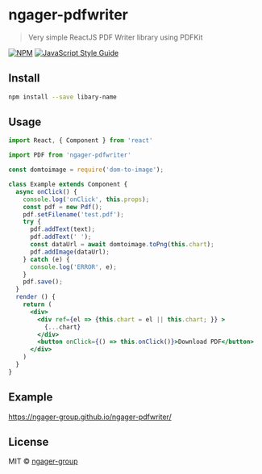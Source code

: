 # ngager-pdfwriter

> Very simple ReactJS PDF Writer library using PDFKit

[![NPM](https://img.shields.io/npm/v/ngager-pdfwriter.svg)](https://www.npmjs.com/package/ngager-pdfwriter) [![JavaScript Style Guide](https://img.shields.io/badge/code_style-standard-brightgreen.svg)](https://standardjs.com)

## Install

```bash
npm install --save libary-name
```

## Usage

```jsx
import React, { Component } from 'react'

import PDF from 'ngager-pdfwriter'

const domtoimage = require('dom-to-image');

class Example extends Component {
  async onClick() {
    console.log('onClick', this.props);
    const pdf = new Pdf();
    pdf.setFilename('test.pdf');
    try {
      pdf.addText(text);
      pdf.addText(' ');
      const dataUrl = await domtoimage.toPng(this.chart);
      pdf.addImage(dataUrl);
    } catch (e) {
      console.log('ERROR', e);
    }
    pdf.save();
  }
  render () {
    return (
      <div>
        <div ref={el => {this.chart = el || this.chart; }} >
          {...chart}
        </div>
        <button onClick={() => this.onClick()}>Download PDF</button>
      </div>
    )
  }
}
```
## Example
https://ngager-group.github.io/ngager-pdfwriter/

## License

MIT © [ngager-group](https://github.com/ngager-group)
